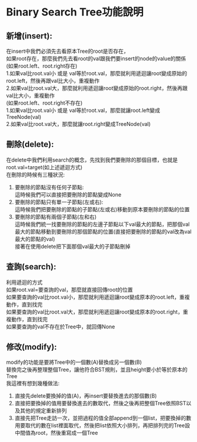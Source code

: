 # Binary Search Tree功能說明
## 新增(insert):
在insert中我們必須先去看原本Tree的root是否存在，</br>
如果root存在，那麼我們先去看root的val跟我們要insert的node的value的關係</br>
(如果root.left、root.right存在)</br>
1.如果val比root.val小 或是 val等於root.val，那麼就利用遞迴讓root變成原始的root.left，然後再跟val比大小，重複動作</br>
2.如果val比root.val大，那麼就利用遞迴讓root變成原始的root.right，然後再跟val比大小，重複動作</br>
(如果root.left、root.right不存在)</br>
1.如果val比root.val小 或是 val等於root.val，那麼就讓root.left變成TreeNode(val)</br>
2.如果val比root.val大，那麼就讓root.right變成TreeNode(val)
## 刪除(delete):
在delete中我們利用search的概念，先找到我們要刪除的那個目標，也就是root.val=target(如上述遞迴方式)</br>
在刪除的時候有三種狀況:</br>
1. 要刪除的節點沒有任何子節點:</br>
這時候我們可以直接把要刪除的節點變成None</br>
2. 要刪除的節點只有單一子節點(左或右):</br>
這時候我們把要刪除的節點的子節點(左或右)移動到原本要刪除的節點的位置
3. 要刪除的節點有兩個子節點(左和右)</br>
這時候我們統一找要刪除的節點的左邊子節點以下val最大的節點，把那個val最大的節點移動到要刪除的那個節點的位置(直接把要刪除的節點的val改為val最大的節點的val)</br>
接著在使用delete把下面那個val最大的子節點刪掉</br>
## 查詢(search):
利用遞迴的方式</br>
如果root.val=要查詢的val，那麼就直接回傳root的位置</br>
如果要查詢的val比root.val小，那麼就利用遞迴讓root變成原本的root.left，重複動作，直到找完</br>
如果要查詢的val比root.val大，那麼就利用遞迴讓root變成原本的root.right，重複動作，直到找完</br>
如果要查詢的val不存在於Tree中，就回傳None
## 修改(modify):
modify的功能是要將Tree中的一個數(A)替換成另一個數(B)</br>
替換完之後再整理整個Tree，讓他符合BST規則，並且height要小於等於原本的Tree</br>
我這裡有想到幾種做法:</br>
1. 直接先delete要換掉的值(A)，再insert要替換進去的那個數(B)</br>
2. 直接把要換掉的值用要替換進去的數取代，然後之後再把整個Tree依照BST以及其他的規定重新排列</br>
3. 直接先把Tree走訪一次，並把過程的值全部append到一個list，把要換掉的數用要取代的數在list裡面取代，然後把list依照大小排列，再把排列完的Tree設中間值為root，然後重寫成一個Tree
